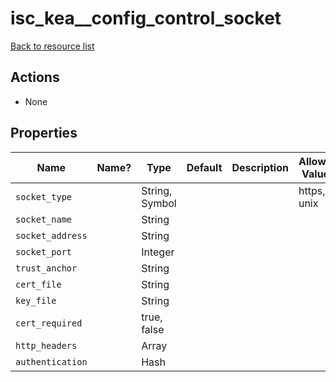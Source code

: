 # isc_kea__config_control_socket

[Back to resource list](../README.md#resources)

## Actions

- None

## Properties

| Name             | Name? | Type           | Default | Description | Allowed Values |
| ---------------- | ----- | -------------- | ------- | ----------- | -------------- |
| `socket_type`    |       | String, Symbol |         |             | https, unix    |
| `socket_name`    |       | String         |         |             |                |
| `socket_address` |       | String         |         |             |                |
| `socket_port`    |       | Integer        |         |             |                |
| `trust_anchor`   |       | String         |         |             |                |
| `cert_file`      |       | String         |         |             |                |
| `key_file`       |       | String         |         |             |                |
| `cert_required`  |       | true, false    |         |             |                |
| `http_headers`   |       | Array          |         |             |                |
| `authentication` |       | Hash           |         |             |                |
